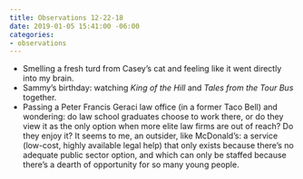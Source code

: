 ```yaml
---
title: Observations 12-22-18
date: 2019-01-05 15:41:00 -06:00
categories:
- observations
---
```


- Smelling a fresh turd from Casey’s cat and feeling like it went directly into my brain.
- Sammy’s birthday: watching *King of the Hill* and *Tales from the Tour Bus* together.
- Passing a Peter Francis Geraci law office (in a former Taco Bell) and wondering: do law school graduates choose to work there, or do they view it as the only option when more elite law firms are out of reach? Do they enjoy it? It seems to me, an outsider, like McDonald’s: a service (low-cost, highly available legal help) that only exists because there’s no adequate public sector option, and which can only be staffed because there’s a dearth of opportunity for so many young people.